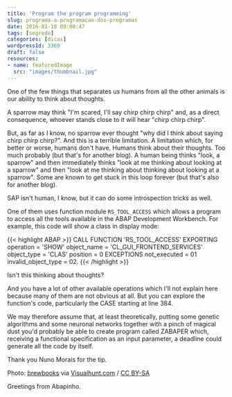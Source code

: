 ```yaml
---
title: 'Program the program programming'
slug: programa-a-programacao-dos-programas
date: 2016-01-18 09:00:47
tags: [segredo]
categories: [dicas]
wordpressId: 3369
draft: false
resources:
- name: featuredImage
  src: "images/thumbnail.jpg"
---
```

One of the few things that separates us humans from all the other animals is our ability to think about thoughts.

A sparrow may think "I'm scared, I'll say chirp chirp chirp" and, as a direct consequence, whoever stands close to it will hear "chirp chirp chirp".

<!--more-->

But, as far as I know, no sparrow ever thought "why did I think about saying chirp chirp chirp?". And this is a terrible limitation. A limitation which, for better or worse, humans don't have. Humans think about their thoughts. Too much probably (but that's for another blog). A human being thinks "look, a sparrow" and then immediately thinks "look at me thinking about looking at a sparrow" and then "look at me thinking about thinking about looking at a sparrow". Some are known to get stuck in this loop forever (but that's also for another blog).

SAP isn't human, I know, but it can do some introspection tricks as well.

One of them uses function module `RS_TOOL_ACCESS` which allows a program to access all the tools available in the ABAP Development Workbench. For example, this code will show a class in display mode:


{{< highlight ABAP >}}
CALL FUNCTION 'RS_TOOL_ACCESS'
  EXPORTING
    operation           = 'SHOW'
    object_name         = 'CL_GUI_FRONTEND_SERVICES'
    object_type         = 'CLAS'
    position            = 0
  EXCEPTIONS
    not_executed        = 01
    invalid_object_type = 02.
{{< /highlight >}}

Isn't this thinking about thoughts?

And you have a lot of other available operations which I'll not explain here because many of them are not obvious at all. But you can explore the function's code, particularly the CASE starting at line 384.

We may therefore assume that, at least theoretically, putting some genetic algorithms and some neuronal networks together with a pinch of magical dust you'd probably be able to create program called ZABAPER which, receiving a functional specification as an input parameter, a deadline could generate all the code by itself.

Thank you Nuno Morais for the tip.

Photo: [brewbooks][1] via [Visualhunt.com][2] / [CC BY-SA][3]

Greetings from Abapinho.

   [1]: https://www.flickr.com/photos/brewbooks/7780990192/
   [2]: http://visualhunt.com/
   [3]: http://creativecommons.org/licenses/by-sa/2.0/
